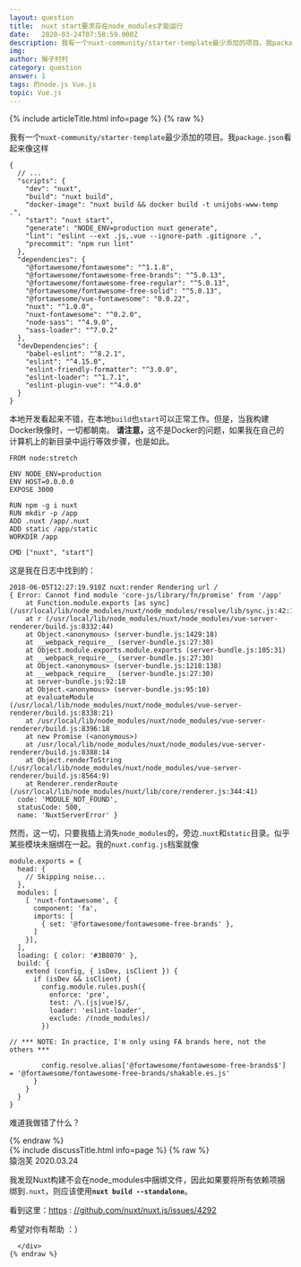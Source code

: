 ```yaml
---
layout: question
title:  nuxt start要求存在node_modules才能运行
date:   2020-03-24T07:58:59.000Z
description: 我有一个nuxt-community/starter-template最少添加的项目。我package.json看起来像这样{  // ...  ...
img: 
author: 猴子村村
category: question
answer: 1
tags: 的node.js Vue.js
topic: Vue.js
---
```

<div class="article-root">
  <div class="article">
    {% include articleTitle.html info=page %}
    {% raw %}
    <div class="article-content"><p><font style="vertical-align: inherit;"><font style="vertical-align: inherit;">我有一个</font></font><code>nuxt-community/starter-template</code><font style="vertical-align: inherit;"><font style="vertical-align: inherit;">最少添加</font><font style="vertical-align: inherit;">的</font><font style="vertical-align: inherit;">项目。</font><font style="vertical-align: inherit;">我</font></font><code>package.json</code><font style="vertical-align: inherit;"><font style="vertical-align: inherit;">看起来像这样</font></font></p>

<pre><code>{<font></font>
  // ...<font></font>
  "scripts": {<font></font>
    "dev": "nuxt",<font></font>
    "build": "nuxt build",<font></font>
    "docker-image": "nuxt build &amp;&amp; docker build -t unijobs-www-temp .",<font></font>
    "start": "nuxt start",<font></font>
    "generate": "NODE_ENV=production nuxt generate",<font></font>
    "lint": "eslint --ext .js,.vue --ignore-path .gitignore .",<font></font>
    "precommit": "npm run lint"<font></font>
  },<font></font>
  "dependencies": {<font></font>
    "@fortawesome/fontawesome": "^1.1.8",<font></font>
    "@fortawesome/fontawesome-free-brands": "^5.0.13",<font></font>
    "@fortawesome/fontawesome-free-regular": "^5.0.13",<font></font>
    "@fortawesome/fontawesome-free-solid": "^5.0.13",<font></font>
    "@fortawesome/vue-fontawesome": "0.0.22",<font></font>
    "nuxt": "^1.0.0",<font></font>
    "nuxt-fontawesome": "^0.2.0",<font></font>
    "node-sass": "^4.9.0",<font></font>
    "sass-loader": "^7.0.2"<font></font>
  },<font></font>
  "devDependencies": {<font></font>
    "babel-eslint": "^8.2.1",<font></font>
    "eslint": "^4.15.0",<font></font>
    "eslint-friendly-formatter": "^3.0.0",<font></font>
    "eslint-loader": "^1.7.1",<font></font>
    "eslint-plugin-vue": "^4.0.0"<font></font>
  }<font></font>
}<font></font>
</code></pre>

<p><font style="vertical-align: inherit;"><font style="vertical-align: inherit;">本地开发看起来不错，在本地</font></font><code>build</code><font style="vertical-align: inherit;"><font style="vertical-align: inherit;">也</font></font><code>start</code><font style="vertical-align: inherit;"><font style="vertical-align: inherit;">可以正常工作。</font><font style="vertical-align: inherit;">但是，当我构建Docker映像时，一切都朝南。
</font></font><strong><font style="vertical-align: inherit;"><font style="vertical-align: inherit;">请注意，</font></font></strong><font style="vertical-align: inherit;"><font style="vertical-align: inherit;">这不是Docker的问题，如果我在自己的计算机上的新目录中运行等效步骤，也是如此。</font></font></p>

<pre><code>FROM node:stretch<font></font>
<font></font>
ENV NODE_ENV=production<font></font>
ENV HOST=0.0.0.0<font></font>
EXPOSE 3000<font></font>
<font></font>
RUN npm -g i nuxt<font></font>
RUN mkdir -p /app<font></font>
ADD .nuxt /app/.nuxt<font></font>
ADD static /app/static<font></font>
WORKDIR /app<font></font>
<font></font>
CMD ["nuxt", "start"]<font></font>
</code></pre>

<p><font style="vertical-align: inherit;"><font style="vertical-align: inherit;">这是我在日志中找到的：</font></font></p>

<pre><code>2018-06-05T12:27:19.910Z nuxt:render Rendering url /<font></font>
{ Error: Cannot find module 'core-js/library/fn/promise' from '/app'<font></font>
    at Function.module.exports [as sync] (/usr/local/lib/node_modules/nuxt/node_modules/resolve/lib/sync.js:42:15)<font></font>
    at r (/usr/local/lib/node_modules/nuxt/node_modules/vue-server-renderer/build.js:8332:44)<font></font>
    at Object.&lt;anonymous&gt; (server-bundle.js:1429:18)<font></font>
    at __webpack_require__ (server-bundle.js:27:30)<font></font>
    at Object.module.exports.module.exports (server-bundle.js:105:31)<font></font>
    at __webpack_require__ (server-bundle.js:27:30)<font></font>
    at Object.&lt;anonymous&gt; (server-bundle.js:1218:138)<font></font>
    at __webpack_require__ (server-bundle.js:27:30)<font></font>
    at server-bundle.js:92:18<font></font>
    at Object.&lt;anonymous&gt; (server-bundle.js:95:10)<font></font>
    at evaluateModule (/usr/local/lib/node_modules/nuxt/node_modules/vue-server-renderer/build.js:8338:21)<font></font>
    at /usr/local/lib/node_modules/nuxt/node_modules/vue-server-renderer/build.js:8396:18<font></font>
    at new Promise (&lt;anonymous&gt;)<font></font>
    at /usr/local/lib/node_modules/nuxt/node_modules/vue-server-renderer/build.js:8388:14<font></font>
    at Object.renderToString (/usr/local/lib/node_modules/nuxt/node_modules/vue-server-renderer/build.js:8564:9)<font></font>
    at Renderer.renderRoute (/usr/local/lib/node_modules/nuxt/lib/core/renderer.js:344:41)<font></font>
  code: 'MODULE_NOT_FOUND',<font></font>
  statusCode: 500,<font></font>
  name: 'NuxtServerError' }<font></font>
</code></pre>

<p><font style="vertical-align: inherit;"><font style="vertical-align: inherit;">然而，这一切，只要我插上消失</font></font><code>node_modules</code><font style="vertical-align: inherit;"><font style="vertical-align: inherit;">的，旁边</font></font><code>.nuxt</code><font style="vertical-align: inherit;"><font style="vertical-align: inherit;">和</font></font><code>static</code><font style="vertical-align: inherit;"><font style="vertical-align: inherit;">目录。</font><font style="vertical-align: inherit;">似乎某些模块未捆绑在一起。</font><font style="vertical-align: inherit;">我的</font></font><code>nuxt.config.js</code><font style="vertical-align: inherit;"><font style="vertical-align: inherit;">档案就像</font></font></p>

<pre><code>module.exports = {<font></font>
  head: {<font></font>
    // Skipping noise...<font></font>
  },<font></font>
  modules: [<font></font>
    [ 'nuxt-fontawesome', {<font></font>
      component: 'fa',<font></font>
      imports: [<font></font>
        { set: '@fortawesome/fontawesome-free-brands' },<font></font>
      ]<font></font>
    }],<font></font>
  ],<font></font>
  loading: { color: '#3B8070' },<font></font>
  build: {<font></font>
    extend (config, { isDev, isClient }) {<font></font>
      if (isDev &amp;&amp; isClient) {<font></font>
        config.module.rules.push({<font></font>
          enforce: 'pre',<font></font>
          test: /\.(js|vue)$/,<font></font>
          loader: 'eslint-loader',<font></font>
          exclude: /(node_modules)/<font></font>
        })<font></font>
<font></font>
// *** NOTE: In practice, I'm only using FA brands here, not the others ***<font></font>
<font></font>
        config.resolve.alias['@fortawesome/fontawesome-free-brands$'] = '@fortawesome/fontawesome-free-brands/shakable.es.js'  <font></font>
      }<font></font>
    }<font></font>
  }<font></font>
}<font></font>
</code></pre>

<p><font style="vertical-align: inherit;"><font style="vertical-align: inherit;">难道我做错了什么？</font></font></p></div>
    {% endraw %}
  </div>

  <div class="discuss-wrapper">
    {% include discussTitle.html info=page %}
    {% raw %}
    <div class="discuss-item">
        <div class="discuss-parent">
          <div class="discuss-meta">
            <span class="discuss-user">猿泡芙</span>
            <span class="discuss-time">2020.03.24</span>
          </div>
          <div class="discuss-comment"><p><font style="vertical-align: inherit;"><font style="vertical-align: inherit;">我发现Nuxt构建不会在node_modules中捆绑文件，因此如果要将所有依赖项捆绑到</font></font><code>.nuxt</code><font style="vertical-align: inherit;"><font style="vertical-align: inherit;">，则应该使用</font></font><strong><code>nuxt build --standalone</code></strong><font style="vertical-align: inherit;"><font style="vertical-align: inherit;">。</font></font></p>

<p><font style="vertical-align: inherit;"><font style="vertical-align: inherit;">看到这里：</font><a href="https://github.com/nuxt/nuxt.js/issues/4292" rel="nofollow noreferrer"><font style="vertical-align: inherit;">https</font></a><font style="vertical-align: inherit;"> : </font></font><a href="https://github.com/nuxt/nuxt.js/issues/4292" rel="nofollow noreferrer"><font style="vertical-align: inherit;"><font style="vertical-align: inherit;">//github.com/nuxt/nuxt.js/issues/4292</font></font></a> </p>

<p><font style="vertical-align: inherit;"><font style="vertical-align: inherit;">希望对你有帮助 ：）</font></font></p></div>
        </div>
        
      </div>
    {% endraw %}
  </div>
<div>
